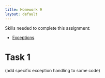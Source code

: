 ```yaml
---
title: Homework 9
layout: default
---
```


Skills needed to complete this assignment:

- [Exceptions](/lecture/exceptions.html)

# Task 1

(add specific exception handling to some code)
